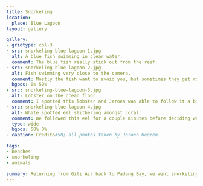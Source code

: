 ```yaml
---
title: Snorkeling
location:
  place: Blue Lagoon
layout: gallery

gallery:
- gridtype: col-3
- src: snorkeling-blue-lagoon-1.jpg
  alt: A blue fish swimming in clear water.
  comment: The blue fish really stick out from the reef.
- src: snorkeling-blue-lagoon-2.jpg
  alt: Fish swimming very close to the camera.
  comment: Mostly the fish want to avoid you, but sometimes they get right up in your business.
  bgpos: 0% 50%
- src: snorkeling-blue-lagoon-3.jpg
  alt: Lobster on the ocean floor.
  comment: I spotted this lobster and Jeroen was able to follow it a bit until it hid from us.
- src: snorkeling-blue-lagoon-4.jpg
  alt: White spotted eel slithering amongst coral.
  comment: We followed this eel for a couple minutes before deciding we were causing it stress.
  type: wide
  bgpos: 50% 0%
- caption: Credit&#58; all photos taken by Jeroen Heeren

tags:
- beaches
- snorkeling
- animals

summary: Returning from Gili Air back to Padang Bay, we went snorkeling again in Blue Lagoon a few times. This time we were armed with our friend's camera and caught some great glimpes of underwater sea life.
---
```

